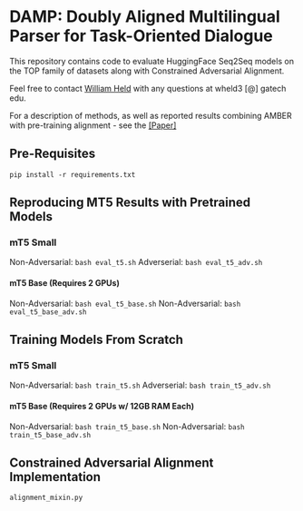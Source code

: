 # DAMP: Doubly Aligned Multilingual Parser for Task-Oriented Dialogue
This repository contains code to evaluate HuggingFace Seq2Seq models on the TOP family of datasets along with Constrained Adversarial Alignment.

Feel free to contact [William Held](https://williamheld.com/) with any questions at wheld3 [@] gatech edu.

For a description of methods, as well as reported results combining AMBER with pre-training alignment - see the [[Paper]](https://openreview.net/forum?id=77DPrCbYZdHl)

## Pre-Requisites
`pip install -r requirements.txt`

## Reproducing MT5 Results with Pretrained Models
### mT5 Small 
Non-Adversarial: `bash eval_t5.sh`
Adverserial: `bash eval_t5_adv.sh`
#### mT5 Base (Requires 2 GPUs)
Non-Adversarial: `bash eval_t5_base.sh`
Non-Adversarial: `bash eval_t5_base_adv.sh`

## Training Models From Scratch
### mT5 Small 
Non-Adversarial: `bash train_t5.sh`
Adverserial: `bash train_t5_adv.sh`
#### mT5 Base (Requires 2 GPUs w/ 12GB RAM Each)
Non-Adversarial: `bash train_t5_base.sh`
Non-Adversarial: `bash train_t5_base_adv.sh`

## Constrained Adversarial Alignment Implementation
`alignment_mixin.py`

